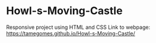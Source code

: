 # Howl-s-Moving-Castle
Responsive project using HTML and CSS 
Link to webpage: https://tamegomes.github.io/Howl-s-Moving-Castle/
